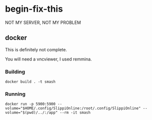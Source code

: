# begin-fix-this
NOT MY SERVER, NOT MY PROBLEM

## docker
This is definitely not complete.

You will need a vncviewer, I used remmina.

### Building
```
docker build . -t smash
```

### Running
```
docker run -p 5900:5900 --volume="$HOME/.config/SlippiOnline:/root/.config/SlippiOnline" --volume="$(pwd)/../:/app" --rm -it smash
```
